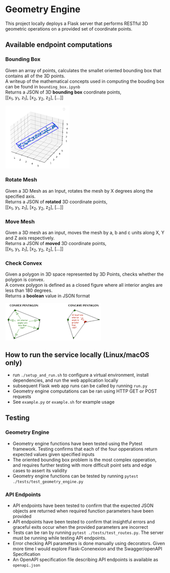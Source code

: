 # Geometry Engine
This project locally deploys a Flask server that performs RESTful 3D geometric operations on a provided set of coordinate points.

## Available endpoint computations
### Bounding Box 
Given an array of points, calculates the smallet oriented bounding box that contains all of the 3D points.  
A writeup of the mathematical concepts used in computing the bouding box can be found in ```bounding_box.ipynb```  
Returns a JSON of 3D **bounding box** coordinate points,  
[[x<sub>1</sub>, y<sub>1</sub>, z<sub>1</sub>], [x<sub>2</sub>, y<sub>2</sub>, z<sub>2</sub>], [...]]  

<img src="app/static/images/bounding_box.png" width="40%" alt="Convex VS Concave Polygon">

### Rotate Mesh
Given a 3D Mesh as an Input, rotates the mesh by X degrees along the specified axis.  
Returns a JSON of **rotated** 3D coordinate points,  
[[x<sub>1</sub>, y<sub>1</sub>, z<sub>1</sub>], [x<sub>2</sub>, y<sub>2</sub>, z<sub>2</sub>], [...]]   

### Move Mesh 
Given a 3D mesh as an input, moves the mesh by a, b and c units along X, Y and Z axis respectively.  
Returns a JSON of **moved** 3D coordinate points,  
[[x<sub>1</sub>, y<sub>1</sub>, z<sub>1</sub>], [x<sub>2</sub>, y<sub>2</sub>, z<sub>2</sub>], [...]]   

### Check Convex 
Given a polygon in 3D space represented by 3D Points, checks whether the polygon is convex.  
A convex polygon is defined as a closed figure where all interior angles are less than 180 degrees.  
Returns a **boolean** value in JSON format  

  
<img src="app/static/images/convex_polygon.png" width="60%" alt="Convex VS Concave Polygon">
  
## How to run the service locally (Linux/macOS only)
* run ```./setup_and_run.sh``` to configure a virtual environment, install dependencies, and run the web application locally
* subsequent Flask web app runs can be called by running ```run.py```  
* Geometry engine computations can be ran using HTTP GET or POST requests
* See ```example.py``` or ```example.sh``` for example usage
  
## Testing
### Geometry Engine 
* Geometry engine functions have been tested using the Pytest framework. Testing confirms that each of the four opperations return expected values given specified inputs
* The oriented bounding box problem is the most complex opperation, and requires further testing with more difficult point sets and edge cases to assert its validity
* Geometry engine functions can be tested by running ```pytest ./tests/test_geometry_engine.py```

### API Endpoints
* API endpoints have been tested to confirm that the expected JSON objects are returned when required function parameters have been provided
* API endpoints have been tested to confirm that insightful errors and graceful exits occur when the provided parameters are incorrect
* Tests can be ran by running ```pytest ./tests/test_routes.py```. The server must be running while testing API endpoints.
* Error checking API parameters is done manually using decorators. Given more time I would explore Flask-Conenexion and the Swagger/openAPI Specification
* An OpenAPI specification file describing API endpoints is available as ```openapi.json```

